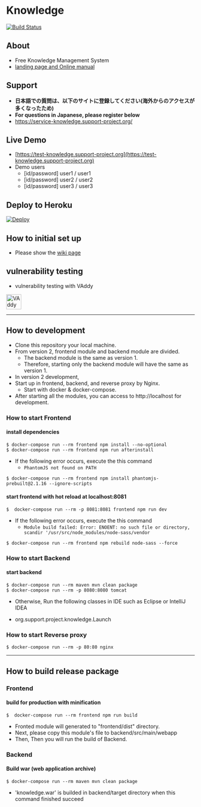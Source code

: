 # Knowledge

[![Build Status](https://travis-ci.org/support-project/knowledge.svg?branch=master)](https://travis-ci.org/support-project/knowledge)


## About
- Free Knowledge Management System
- [landing page and Online manual](https://information-knowledge.support-project.org/)

## Support
- **日本語での質問は、以下のサイトに登録してください(海外からのアクセスが多くなったため)**
- **For questions in Japanese, please register below**
- https://service-knowledge.support-project.org/

## Live Demo
- [https://test-knowledge.support-project.org](https://test-knowledge.support-project.org)
- Demo users
   - [id/password] user1 / user1
   - [id/password] user2 / user2
   - [id/password] user3 / user3

## Deploy to Heroku

[![Deploy](https://www.herokucdn.com/deploy/button.svg)](https://heroku.com/deploy?template=https://github.com/support-project/knowledge)

## How to initial set up
- Please show the [wiki page](https://github.com/support-project/knowledge/wiki)

## vulnerability testing
- vulnerability testing with VAddy
<a href="https://vaddy.net/" target="_blank">
<img alt="VAddy logo" src="https://raw.github.com/wiki/support-project/knowledge/assets/images/VAddy_logo_b.png" height="40" /></a>


-------


## How to development

- Clone this repository your local machine.
- From version 2, frontend module and backend module are divided.
   - The backend module is the same as version 1.
   - Therefore, starting only the backend module will have the same as version 1.
- In version 2 development,
- Start up in frontend, backend, and reverse proxy by Nginx.
   - Start with docker & docker-compose.
- After starting all the modules, you can access to http://localhost for development.

### How to start Frontend

#### install dependencies

```
$ docker-compose run --rm frontend npm install --no-optional
$ docker-compose run --rm frontend npm run afterinstall
```

- If the following error occurs, execute the this command
   - `PhantomJS not found on PATH`

```
$ docker-compose run --rm frontend npm install phantomjs-prebuilt@2.1.16 --ignore-scripts
```

#### start frontend with hot reload at localhost:8081

```
$  docker-compose run --rm -p 8081:8081 frontend npm run dev
```

- If the following error occurs, execute the this command
   - `Module build failed: Error: ENOENT: no such file or directory, scandir '/usr/src/node_modules/node-sass/vendor`

```
$ docker-compose run --rm frontend npm rebuild node-sass --force
```

### How to start Backend

#### start backend 

```
$ docker-compose run --rm maven mvn clean package
$ docker-compose run --rm -p 8080:8080 tomcat
```

- Otherwise, Run the following classes in IDE such as Eclipse or IntelliJ IDEA

- org.support.project.knowledge.Launch

### How to start Reverse proxy

```
$ docker-compose run --rm -p 80:80 nginx 
```


-------


## How to build release package

### Frontend

#### build for production with minification

```
$  docker-compose run --rm frontend npm run build
```

- Fronted module will generated to "frontend/dist" directory.
- Next, please copy this module's file to backend/src/main/webapp
- Then, Then you will run the build of Backend.

### Backend

#### Build war (web application archive)

```
$ docker-compose run --rm maven mvn clean package
```

- 'knowledge.war' is builded in backend/target directory when this command finished succeed



